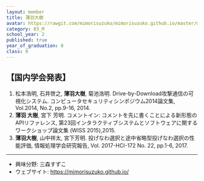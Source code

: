 ```yaml
---
layout: member
title: 薄羽大樹
avatar: https://rawgit.com/mimorisuzuko/mimorisuzuko.github.io/master/me.jpg
category: 03_M
school_year: 2
published: true
year_of_graduation: 0
class: 0
---
```


## 【国内学会発表】

1. 松本浩明, 石井啓之, **薄羽大樹**, 菊池浩明. Drive-by-Download攻撃通信の可視化システム. コンピュータセキュリティシンポジウム2014論文集, Vol.2014, No.2, pp.9-16, 2014.
2. **薄羽 大樹**, 宮下 芳明. コメントイン: コメントを先に書くことによる新形態のAPIリファレンス, 第23回インタラクティブシステムとソフトウェアに関するワークショップ論文集 (WISS 2015),2015.
3. **薄羽大樹**, 山中祥太, 宮下芳明. 投げなわ選択と途中省略型投げなわ選択の性能評価, 情報処理学会研究報告, Vol. 2017-HCI-172 No. 22, pp.1-6, 2017.

-----

- 興味分野: 三森すずこ
- ウェブサイト: <https://mimorisuzuko.github.io/>
